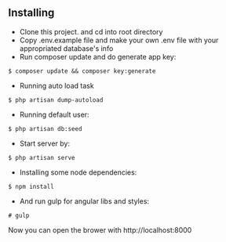 ## Installing

- Clone this project. and cd into root directory
- Copy .env.example file and make your own .env file with your appropriated database's info
- Run composer update and do generate app key: 
```
$ composer update && composer key:generate
```
- Running auto load task

```
$ php artisan dump-autoload
```

- Running default user: 
```
$ php artisan db:seed
```
- Start server by: 
```
$ php artisan serve
```

- Installing some node dependencies: 
```
$ npm install
```

- And run gulp for angular libs and styles: 
```
# gulp
```

Now you can open the brower with http://localhost:8000
